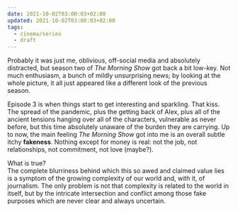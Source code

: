 ```yaml
---
date: 2021-10-02T03:00:03+02:00
updated: 2021-10-02T03:00:03+02:00
tags:
  - cinema/series
  - draft
---
```

Probably it was just me, oblivious, off-social media and absolutely distracted, but season two of <cite>The Morning Show</cite> got back a bit low-key. Not much enthusiasm, a bunch of mildly unsurprising news; by looking at the whole picture, it all just appeared like a different look of the previous season.

Episode 3 is when things start to get interesting and sparkling. That kiss. The spread of the pandemic, plus the getting back of Alex, plus all of the ancient tensions hanging over all of the characters, vulnerable as never before, but this time absolutely unaware of the burden they are carrying. Up to now, the main feeling <cite>The Morning Show</cite> got into me is an overall subtle itchy **fakeness**. Nothing except for money is real: not the job, not relationships, not commitment, not love (maybe?).

What is true?  
The complete blurriness behind which this so awed and claimed value lies is a symptom of the growing complexity of our world and, with it, of journalism. The only problem is not that complexity is related to the world in itself, but by the intricate intersection and conflict among those fake purposes which are never clear and always uncertain.